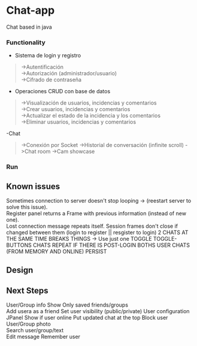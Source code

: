 # Chat-app
Chat based in java

### Functionality
- Sistema de login y registro  
>  ->Autentificación  
>  ->Autorización (administrador/usuario)  
>  ->Cifrado de contraseña  
    
- Operaciones CRUD con base de datos  
>  ->Visualización de usuarios, incidencias y comentarios  
>  ->Crear usuarios, incidencias y comentarios  
>  ->Actualizar el estado de la incidencia y los comentarios  
>  ->Eliminar usuarios, incidencias y comentarios  
  
-Chat
> ->Conexión por Socket
> ->Historial de conversación (infinite scroll)
> ->Chat room
> ->Cam showcase

### Run

## Known issues
Sometimes connection to server doesn't stop looping -> (reestart server to solve this issue).  
Register panel returns a Frame with previous information (instead of new one).  
Lost connection message repeats itself.
Session frames don't close if changed between them (login to register || resgister to login)
2 CHATS AT THE SAME TIME BREAKS THINGS -> Use just one
TOGGLE TOGGLE-BUTTONS
CHATS REPEAT IF THERE IS POST-LOGIN
BOTHS USER CHATS (FROM MEMORY AND ONLINE) PERSIST

## Design

## Next Steps
User/Group info 
Show Only saved friends/groups  
Add usera as a friend
Set user visibility (public/private)
User configuration JPanel
Show if user online
Put updated chat at the top
Block user  
User/Group photo  
Search user/group/text  
Edit message
Remember user
